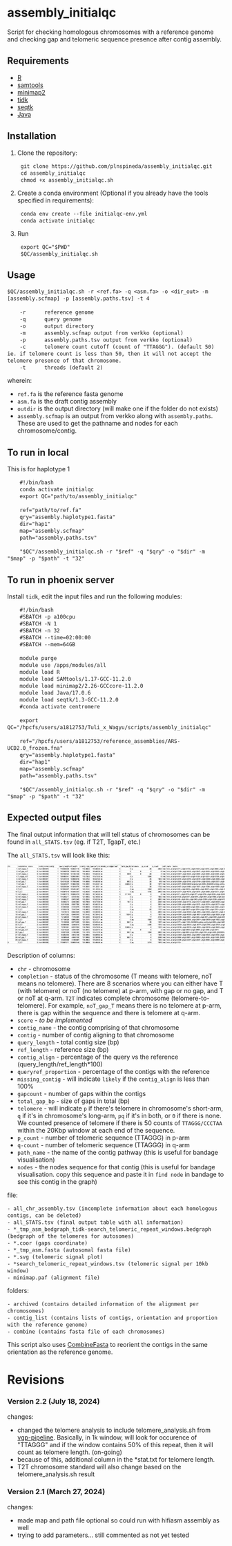 # assembly_initialqc

Script for checking homologous chromosomes with a reference genome and checking gap and telomeric sequence presence after contig assembly.

## Requirements

- [R](https://www.r-project.org)
- [samtools](http://www.htslib.org)
- [minimap2](https://github.com/lh3/minimap2)
- [tidk](https://github.com/tolkit/telomeric-identifier)
- [seqtk](https://github.com/lh3/seqtk)
- [Java](https://www.java.com/en/)

## Installation

1. Clone the repository:

        git clone https://github.com/plnspineda/assembly_initialqc.git
        cd assembly_initialqc
        chmod +x assembly_initialqc.sh

2. Create a conda environment (Optional if you already have the tools specified in requirements):

        conda env create --file initialqc-env.yml
        conda activate initialqc

3. Run

        export QC="$PWD"
        $QC/assembly_initialqc.sh

## Usage

    $QC/assembly_initialqc.sh -r <ref.fa> -q <asm.fa> -o <dir_out> -m [assembly.scfmap] -p [assembly.paths.tsv] -t 4

        -r      reference genome
        -q      query genome
        -o      output directory
        -m      assembly.scfmap output from verkko (optional)
        -p      assembly.paths.tsv output from verkko (optional)
        -c      telomere count cutoff (count of "TTAGGG"). (default 50) ie. if telomere count is less than 50, then it will not accept the telomere presence of that chromosome.
        -t      threads (default 2)

wherein:

- `ref.fa` is the reference fasta genome
- `asm.fa` is the draft contig assembly
- `outdir` is the output directory (will make one if the folder do not exists)
- `assembly.scfmap` is an output from verkko along with `assembly.paths`. These are used to get the pathname and nodes for each chromosome/contig.

## To run in local

This is for haplotype 1

        #!/bin/bash
        conda activate initialqc
        export QC="path/to/assembly_initialqc"

        ref="path/to/ref.fa"
        qry="assembly.haplotype1.fasta"
        dir="hap1"
        map="assembly.scfmap"
        path="assembly.paths.tsv"

        "$QC"/assembly_initialqc.sh -r "$ref" -q "$qry" -o "$dir" -m "$map" -p "$path" -t "32"

## To run in phoenix server

Install `tidk`, edit the input files and run the following modules:

        #!/bin/bash
        #SBATCH -p a100cpu
        #SBATCH -N 1
        #SBATCH -n 32
        #SBATCH --time=02:00:00
        #SBATCH --mem=64GB

        module purge
        module use /apps/modules/all
        module load R
        module load SAMtools/1.17-GCC-11.2.0
        module load minimap2/2.26-GCCcore-11.2.0
        module load Java/17.0.6
        module load seqtk/1.3-GCC-11.2.0
        #conda activate centromere

        export QC="/hpcfs/users/a1812753/Tuli_x_Wagyu/scripts/assembly_initialqc"

        ref="/hpcfs/users/a1812753/reference_assemblies/ARS-UCD2.0_frozen.fna"
        qry="assembly.haplotype1.fasta"
        dir="hap1"
        map="assembly.scfmap"
        path="assembly.paths.tsv"

        "$QC"/assembly_initialqc.sh -r "$ref" -q "$qry" -o "$dir" -m "$map" -p "$path" -t "32"

## Expected output files

The final output information that will tell status of chromosomes can be found in `all_STATS.tsv` (eg. if T2T, TgapT, etc.)

The `all_STATS.tsv` will look like this:

![alt text](sample_all_STATs.png)

Description of columns:

- `chr` - chromosome
- `completion` - status of the chromosome (T means with telomere, noT means no telomere). There are 8 scenarios where you can either have T (with telomere) or noT (no telomere) at p-arm, with gap or no gap, and T or noT at q-arm. `T2T` indicates complete chromosome (telomere-to-telomere). For example, `noT_gap_T` means there is no telomere at p-arm, there is gap within the sequence and there is telomere at q-arm.
- `score` - *to be implemented*
- `contig_name` - the contig comprising of that chromosome
- `contig` - number of contig aligning to that chromosome
- `query_length` - total contig size (bp)
- `ref_length` - reference size (bp)
- `contig_align` - percentage of the query vs the reference (query_length/ref_length*100)
- `queryref_proportion` - percentage of the contigs with the reference
- `missing_contig` - will indicate `likely` if the `contig_align` is less than 100%
- `gapcount` - number of gaps within the contigs
- `total_gap_bp` - size of gaps in total (bp)
- `telomere` - will indicate `p` if there's telomere in chromosome's short-arm, `q` if it's in chromosome's long-arm, `pq` if it's in both, or `0` if there is none. We counted presence of telomere if there is 50 counts of `TTAGGG/CCCTAA` within the 20Kbp window at each end of the sequence.
- `p_count` - number of telomeric sequence (TTAGGG) in p-arm
- `q-count` - number of telomeric sequence (TTAGGG) in q-arm
- `path_name` - the name of the contig pathway (this is useful for bandage visualisation)
- `nodes` - the nodes sequence for that contig (this is useful for bandage visualisation. copy this sequence and paste it in `find node` in bandage to see this contig in the graph)

file:

    - all_chr_assembly.tsv (incomplete information about each homologous contigs, can be deleted)
    - all_STATS.tsv (final output table with all information)
    - *_tmp_asm_bedgraph_tidk-search_telomeric_repeat_windows.bedgraph (bedgraph of the telomeres for autosomes)
    - *.coor (gaps coordinate)
    - *_tmp_asm.fasta (autosomal fasta file)
    - *.svg (telomeric signal plot)
    - *search_telomeric_repeat_windows.tsv (telomeric signal per 10kb window)
    - minimap.paf (alignment file)

folders:

    - archived (contains detailed information of the alignment per chromosomes)
    - contig_list (contains lists of contigs, orientation and proportion with the reference genome)
    - combine (contains fasta file of each chromosomes)


This script also uses [CombineFasta](https://github.com/njdbickhart/CombineFasta) to reorient the contigs in the same orientation as the reference genome.

# Revisions

### Version 2.2 (July 18, 2024)
changes:
- changed the telomere analysis to include telomere_analysis.sh from [vgp-pipeline](https://github.com/VGP/vgp-assembly). Basically, in 1k window, will look for occurence of "TTAGGG" and if the window contains 50% of this repeat, then it will count as telomere length. (on-going)
- because of this, additional column in the *stat.txt for telomere length.
- T2T chromosome standard will also change based on the telomere_analysis.sh result

### Version 2.1 (March 27, 2024)

changes:
- made map and path file optional so could run with hifiasm assembly as well
- trying to add parameters... still commented as not yet tested